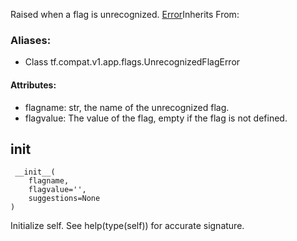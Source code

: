 Raised when a flag is unrecognized.
[Error](https://tensorflow.google.cn/api_docs/python/tf/compat/v1/flags/Error)Inherits From: 

### Aliases:
- Class tf.compat.v1.app.flags.UnrecognizedFlagError
#### Attributes:
- flagname: str, the name of the unrecognized flag.
- flagvalue: The value of the flag, empty if the flag is not defined.
## __init__

```
 __init__(
    flagname,
    flagvalue='',
    suggestions=None
)
```
Initialize self. See help(type(self)) for accurate signature.
